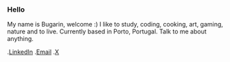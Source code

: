 ### Hello
My name is Bugarin, welcome :)
I like to study, coding, cooking, art, gaming, nature and to live. Currently based in Porto, Portugal.
Talk to me about anything.

 .[LinkedIn](https://www.linkedin.com/in/jo%C3%A3o-pedro-bugarin-138924193/) 
 .[Email](mailto:joaopbugarin@gmail.com) 
 .[X](https://twitter.com/bugarin__)
